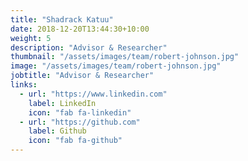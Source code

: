 ```yaml
---
title: "Shadrack Katuu"
date: 2018-12-20T13:44:30+10:00
weight: 5
description: "Advisor & Researcher"
thumbnail: "/assets/images/team/robert-johnson.jpg"
image: "/assets/images/team/robert-johnson.jpg"
jobtitle: "Advisor & Researcher"
links:
  - url: "https://www.linkedin.com"
    label: LinkedIn
    icon: "fab fa-linkedin"
  - url: "https://github.com"
    label: Github
    icon: "fab fa-github"
---
```

